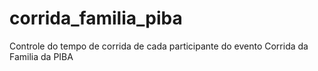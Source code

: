 # corrida_familia_piba
Controle do tempo de corrida de cada participante do evento Corrida da Familia da PIBA
